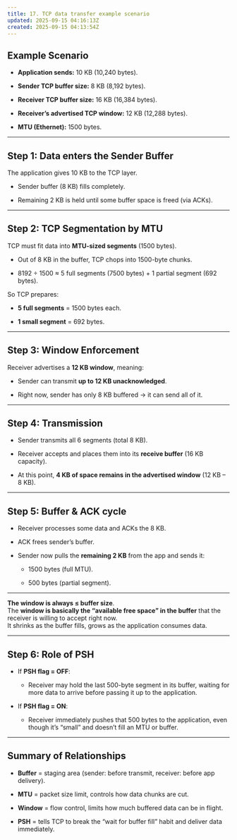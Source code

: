 ```yaml
---
title: 17. TCP data transfer example scenario
updated: 2025-09-15 04:16:13Z
created: 2025-09-15 04:13:54Z
---
```


## Example Scenario

- **Application sends:** 10 KB (10,240 bytes).
    
- **Sender TCP buffer size:** 8 KB (8,192 bytes).
    
- **Receiver TCP buffer size:** 16 KB (16,384 bytes).
    
- **Receiver’s advertised TCP window:** 12 KB (12,288 bytes).
    
- **MTU (Ethernet):** 1500 bytes.
    

* * *

## Step 1: Data enters the Sender Buffer

The application gives 10 KB to the TCP layer.

- Sender buffer (8 KB) fills completely.
    
- Remaining 2 KB is held until some buffer space is freed (via ACKs).
    

* * *

## Step 2: TCP Segmentation by MTU

TCP must fit data into **MTU-sized segments** (1500 bytes).

- Out of 8 KB in the buffer, TCP chops into 1500-byte chunks.
    
- 8192 ÷ 1500 ≈ 5 full segments (7500 bytes) + 1 partial segment (692 bytes).
    

So TCP prepares:

- **5 full segments** = 1500 bytes each.
    
- **1 small segment** = 692 bytes.
    

* * *

## Step 3: Window Enforcement

Receiver advertises a **12 KB window**, meaning:

- Sender can transmit **up to 12 KB unacknowledged**.
    
- Right now, sender has only 8 KB buffered → it can send all of it.
    

* * *

## Step 4: Transmission

- Sender transmits all 6 segments (total 8 KB).
    
- Receiver accepts and places them into its **receive buffer** (16 KB capacity).
    
- At this point, **4 KB of space remains in the advertised window** (12 KB – 8 KB).
    

* * *

## Step 5: Buffer & ACK cycle

- Receiver processes some data and ACKs the 8 KB.
    
- ACK frees sender’s buffer.
    
- Sender now pulls the **remaining 2 KB** from the app and sends it:
    
    - 1500 bytes (full MTU).
        
    - 500 bytes (partial segment).
        

* * *

**The window is always ≤ buffer size**.  
The **window is basically the “available free space” in the buffer** that the receiver is willing to accept right now.  
It shrinks as the buffer fills, grows as the application consumes data.

* * *

## Step 6: Role of PSH

- If **PSH flag = OFF**:
    
    - Receiver may hold the last 500-byte segment in its buffer, waiting for more data to arrive before passing it up to the application.
- If **PSH flag = ON**:
    
    - Receiver immediately pushes that 500 bytes to the application, even though it’s “small” and doesn’t fill an MTU or buffer.

* * *

## Summary of Relationships

- **Buffer** = staging area (sender: before transmit, receiver: before app delivery).
    
- **MTU** = packet size limit, controls how data chunks are cut.
    
- **Window** = flow control, limits how much buffered data can be in flight.
    
- **PSH** = tells TCP to break the “wait for buffer fill” habit and deliver data immediately.
    

&nbsp;